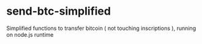 # send-btc-simplified
Simplified functions to transfer bitcoin ( not touching inscriptions ), running on node.js runtime
